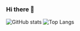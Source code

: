 ### Hi there 👋

![GitHub stats](https://github-readme-stats.vercel.app/api?username=rvost&count_private=true&show_icons=true&theme=transparent)
![Top Langs](https://github-readme-stats.vercel.app/api/top-langs/?username=rvost&layout=compact&theme=transparent)
